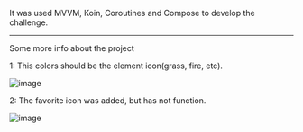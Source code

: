 It was used MVVM, Koin, Coroutines and Compose to develop the challenge. 

---

Some more info about the project

1: This colors should be the element icon(grass, fire, etc).

![image](https://github.com/HiagoVenancio/challenge/assets/13218920/add671e6-6fea-4bbb-9ef4-b49920d89799)  


2: The favorite icon was added, but has not function.

![image](https://github.com/HiagoVenancio/challenge/assets/13218920/b922b046-f668-4ef4-aed9-84c301a5d862)

